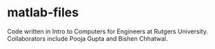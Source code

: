 # matlab-files
Code written in Intro to Computers for Engineers at Rutgers University. Collaborators include Pooja Gupta and Bishen Chhatwal.
